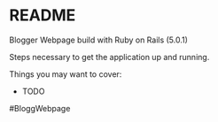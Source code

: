 # README
Blogger Webpage build with Ruby on Rails (5.0.1)



Steps necessary to get the application up and running.

Things you may want to cover:

* TODO


#BloggWebpage
